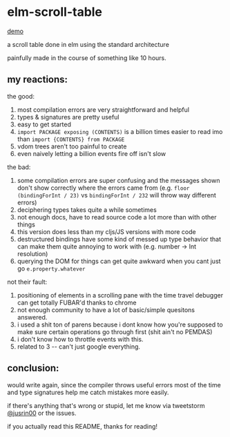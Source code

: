 # elm-scroll-table 

[demo](http://justinwoo.github.io/elm-scroll-table)

a scroll table done in elm using the standard architecture

painfully made in the course of something like 10 hours.

## my reactions:

the good:

1. most compilation errors are very straightforward and helpful
2. types & signatures are pretty useful
3. easy to get started
4. `import PACKAGE exposing (CONTENTS)` is a billion times easier to read imo than `import {CONTENTS} from PACKAGE`
5. vdom trees aren't too painful to create
6. even naively letting a billion events fire off isn't slow

the bad:

1. some compilation errors are super confusing and the messages shown don't show correctly where the errors came from (e.g. `floor (bindingForInt / 23)` vs `bindingForInt / 232` will throw way different errors)
2. deciphering types takes quite a while sometimes
3. not enough docs, have to read source code a lot more than with other things
4. this version does less than my cljs/JS versions with more code
5. destructured bindings have some kind of messed up type behavior that can make them quite annoying to work with (e.g. number -> Int resolution)
6. querying the DOM for things can get quite awkward when you cant just go `e.property.whatever`

not their fault:

1. positioning of elements in a scrolling pane with the time travel debugger can get totally FUBAR'd thanks to chrome
2. not enough community to have a lot of basic/simple quesitons answered.
3. i used a shit ton of parens because i dont know how you're supposed to make sure certain operations go through first (shit ain't no PEMDAS)
4. i don't know how to throttle events with this.
5. related to 3 -- can't just google everything.

## conclusion:

would write again, since the compiler throws useful errors most of the time and type signatures help me catch mistakes more easily.

if there's anything that's wrong or stupid, let me know via tweetstorm [@jusrin00](https://twitter.com/jusrin00) or the issues.

if you actually read this README, thanks for reading!

